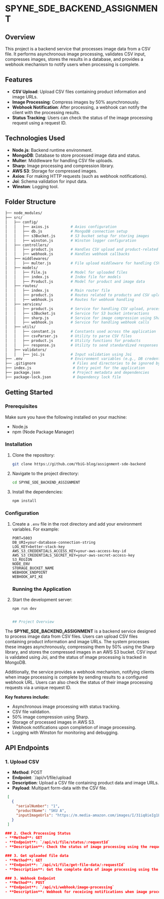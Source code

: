 # SPYNE_SDE_BACKEND_ASSIGNMENT

## Overview
This project is a backend service that processes image data from a CSV file. It performs asynchronous image processing, validates CSV input, compresses images, stores the results in a database, and provides a webhook mechanism to notify users when processing is complete.

## Features
- **CSV Upload**: Upload CSV files containing product information and image URLs.
- **Image Processing**: Compress images by 50% asynchronously.
- **Webhook Notification**: After processing, a webhook can notify the client with the processing results.
- **Status Tracking**: Users can check the status of the image processing request using a request ID.

## Technologies Used
- **Node.js**: Backend runtime environment.
- **MongoDB**: Database to store processed image data and status.
- **Multer**: Middleware for handling CSV file uploads.
- **Sharp**: Image processing and compression library.
- **AWS S3**: Storage for compressed images.
- **Axios**: For making HTTP requests (such as webhook notifications).
- **Joi**: Schema validation for input data.
- **Winston**: Logging tool.

## Folder Structure
```bash
├── node_modules/
├── src/
│   ├── config/
│   │   ├── axios.js          # Axios configuration
│   │   ├── db.js             # MongoDB connection setup
│   │   ├── s3Bucket.js       # S3 bucket setup for storing images
│   │   ├── winston.js        # Winston logger configuration
│   ├── controllers/
│   │   ├── product.js        # Handles CSV upload and product-related operations
│   │   ├── webhook.js        # Handles webhook callbacks
│   ├── middlewares/
│   │   ├── multer.js         # File upload middleware for handling CSV files
│   ├── models/
│   │   ├── File.js           # Model for uploaded files
│   │   ├── index.js          # Index file for models
│   │   ├── Product.js        # Model for product and image data
│   ├── routes/
│   │   ├── index.js          # Main router file
│   │   ├── product.js        # Routes related to products and CSV upload
│   │   ├── webhook.js        # Routes for webhook handling
│   ├── services/
│   │   ├── product.js        # Service for handling CSV upload, processing images
│   │   ├── s3Bucket.js       # Service for S3 bucket interactions
│   │   ├── sharp.js          # Service for image compression using Sharp
│   │   ├── webhook.js        # Service for handling webhook calls
│   ├── utils/
│   │   ├── constant.js       # Constants used across the application
│   │   ├── csvParser.js      # Utility to parse CSV files
│   │   ├── product.js        # Utility functions for products
│   │   ├── response.js       # Utility to send standardized responses
│   ├── validators/
│   │   ├── joi.js            # Input validation using Joi
├── .env                      # Environment variables (e.g., DB credentials, API keys)
├── .gitignore                 # Files and directories to be ignored by Git
├── index.js                   # Entry point for the application
├── package.json               # Project metadata and dependencies
├── package-lock.json          # Dependency lock file
```

## Getting Started

### Prerequisites
Make sure you have the following installed on your machine:
- Node.js
- npm (Node Package Manager)

### Installation
1. Clone the repository:
    ```sh
    git clone https://github.com/YbiG-blog/assignment-sde-backend
    ```
2. Navigate to the project directory:
    ```sh
    cd SPYNE_SDE_BACKEND_ASSIGNMENT
    ```
3. Install the dependencies:
    ```sh
    npm install
    ```

### Configuration
1. Create a `.env` file in the root directory and add your environment variables. For example:
    ```env
    PORT=5003
    DB_URI=your-database-connection-string
    LOG_KEY=better-stack-key
    AWS_S3_CREDENTIALS_ACCESS_KEY=your-aws-access-key-id
    AWS_S3_CREDENTIALS_SECRET_KEY=your-aws-secret-access-key
    S3_REGION
    NODE_ENV
    STORAGE_BUCKET_NAME
    WEBHOOK_ENDPOINT
    WEBHOOK_API_KE

    ```


    ### Running the Application
1. Start the development server:
    ```sh
    npm run dev


    ## Project Overview

The **SPYNE_SDE_BACKEND_ASSIGNMENT** is a backend service designed to process image data from CSV files. Users can upload CSV files containing product information and image URLs. The system processes these images asynchronously, compressing them by 50% using the Sharp library, and stores the compressed images in an AWS S3 bucket. CSV input is validated using Joi, and the status of image processing is tracked in MongoDB.

Additionally, the service provides a webhook mechanism, notifying clients when image processing is complete by sending results to a configured webhook URL. Users can also check the status of their image processing requests via a unique request ID.

**Key features include:**
- Asynchronous image processing with status tracking.
- CSV file validation.
- 50% image compression using Sharp.
- Storage of processed images in AWS S3.
- Webhook notifications upon completion of image processing.
- Logging with Winston for monitoring and debugging.



## API Endpoints

### 1. Upload CSV
- **Method**: POST  
- **Endpoint**: `/api/v1/file/upload
- **Description**: Upload a CSV file containing product data and image URLs.  
- **Payload**: Multipart form-data with the CSV file.
 ```json
  [
    {
      "serialNumber": "1",
      "productName": "SKU A",
      "inputImageUrls": "https://m.media-amazon.com/images/I/31iq8ieIg1L._SL500_.jpg,https://m.media-amazon.com/images/I/41z8hQ172xL._SL500_.jpg,https://m.media-amazon.com/images/I/51GhHsiXCvL._SL500_.jpg"
    }
  ]

### 2. Check Processing Status
- **Method**: GET  
- **Endpoint**: `/api/v1/file/status/:requestId`  
- **Description**: Check the status of image processing using the request ID.

### 3. Get uploaded file data
- **Method**: GET  
- **Endpoint**: `/api/v1/file/get-file-data/:requestId`  
- **Description**: Get the complete data of image processing using the request ID.

### 3. Webhook Endpoint
- **Method**: POST  
- **Endpoint**: `/api/v1/webhook/image-processing`  
- **Description**: Webhook for receiving notifications when image processing is completed.
